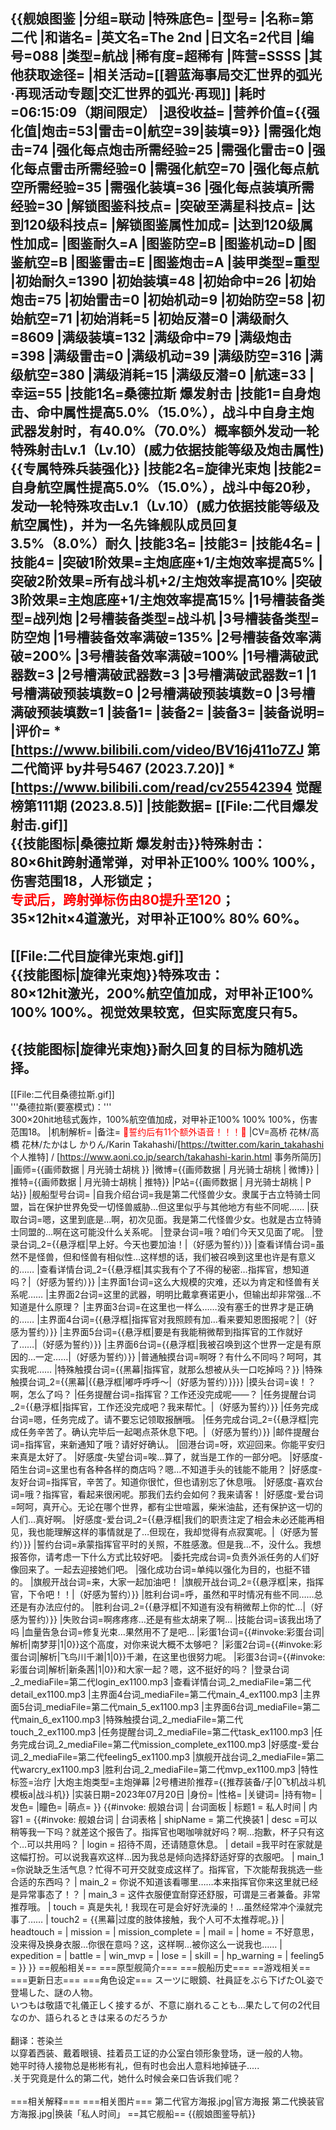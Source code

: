 {{舰娘图鉴
|分组=联动
|特殊底色=
|型号=
|名称=第二代
|和谐名=
|英文名=The 2nd
|日文名=2代目
|编号=088
|类型=航战
|稀有度=超稀有
|阵营=SSSS
|其他获取途径=<!--【无则不填】-->
|相关活动=[[碧蓝海事局交汇世界的弧光·再现活动专题|交汇世界的弧光·再现]]
|耗时=06:15:09（期间限定）
|退役收益=<!--无法退役则填无法退役，否则不填-->
|营养价值={{强化值|炮击=53|雷击=0|航空=39|装填=9}}
|需强化炮击=74
|强化每点炮击所需经验=25
|需强化雷击=0
|强化每点雷击所需经验=0
|需强化航空=70
|强化每点航空所需经验=35
|需强化装填=36
|强化每点装填所需经验=30
|解锁图鉴科技点=
|突破至满星科技点=
|达到120级科技点=
|解锁图鉴属性加成=
|达到120级属性加成=
|图鉴耐久=A
|图鉴防空=B
|图鉴机动=D
|图鉴航空=B
|图鉴雷击=E
|图鉴炮击=A
|装甲类型=重型
|初始耐久=1390
|初始装填=48
|初始命中=26
|初始炮击=75
|初始雷击=0
|初始机动=9
|初始防空=58
|初始航空=71
|初始消耗=5
|初始反潜=0
|满级耐久=8609
|满级装填=132
|满级命中=79
|满级炮击=398
|满级雷击=0
|满级机动=39
|满级防空=316
|满级航空=380
|满级消耗=15
|满级反潜=0
|航速=33
|幸运=55
|技能1名=桑德拉斯 爆发射击
|技能1=自身炮击、命中属性提高5.0%（15.0%），战斗中自身主炮武器发射时，有40.0%（70.0%）概率额外发动一轮特殊射击Lv.1（Lv.10）(威力依据技能等级及炮击属性)<br>{{专属特殊兵装强化}}
|技能2名=旋律光束炮
|技能2=自身航空属性提高5.0%（15.0%），战斗中每20秒，发动一轮特殊攻击Lv.1（Lv.10）(威力依据技能等级及航空属性)，并为一名先锋舰队成员回复3.5%（8.0%）耐久
|技能3名=
|技能3=
|技能4名=
|技能4=
|突破1阶效果=主炮底座+1/主炮效率提高5%
|突破2阶效果=所有战斗机+2/主炮效率提高10%
|突破3阶效果=主炮底座+1/主炮效率提高15%
|1号槽装备类型=战列炮
|2号槽装备类型=战斗机
|3号槽装备类型=防空炮
|1号槽装备效率满破=135%
|2号槽装备效率满破=200%
|3号槽装备效率满破=100%
|1号槽满破武器数=3
|2号槽满破武器数=3
|3号槽满破武器数=1
|1号槽满破预装填数=0
|2号槽满破预装填数=0
|3号槽满破预装填数=1
|装备1=
|装备2=
|装备3=
|装备说明=
|评价=
*[https://www.bilibili.com/video/BV16j411o7ZJ 第二代简评 by井号5467 (2023.7.20)]
*[https://www.bilibili.com/read/cv25542394 觉醒榜第111期 (2023.8.5)]
|技能数据=
[[File:二代目爆发射击.gif]]<br>
{{技能图标|桑德拉斯 爆发射击}}特殊射击：<br>
80×6hit跨射通常弹，对甲补正100% 100% 100%，伤害范围18，人形锁定；<br>
<span style="color:red;">专武后，跨射弹标伤由80提升至120</span>；<br>
35×12hit×4道激光，对甲补正100% 80% 60%。
----
[[File:二代目旋律光束炮.gif]]<br>
{{技能图标|旋律光束炮}}特殊攻击：<br>
80×12hit激光，200%航空值加成，对甲补正100% 100% 100%。视觉效果较宽，但实际宽度只有5。
----
{{技能图标|旋律光束炮}}耐久回复的目标为随机选择。
----
[[File:二代目桑德拉斯.gif]]<br>
'''桑德拉斯(要塞模式)：'''<br>
300×20hit地毯式轰炸，100%航空值加成，对甲补正100% 100% 100%，伤害范围18。
|机制解析=
|备注=
<span style="color:red;">💓誓约后有11个额外语音！！！💓</span>
|CV=高桥 花林/高橋 花林/たかはし かりん/Karin Takahashi/[https://twitter.com/karin_takahashi 个人推特] / [https://www.aoni.co.jp/search/takahashi-karin.html 事务所简历]
|画师={{画师数据 | 月光骑士胡桃 }}
|微博={{画师数据 | 月光骑士胡桃 | 微博}}
|推特={{画师数据 | 月光骑士胡桃 | 推特}}
|P站={{画师数据 | 月光骑士胡桃 | P站}}
|舰船型号台词=
|自我介绍台词=我是第二代怪兽少女。隶属于古立特骑士同盟，旨在保护世界免受一切怪兽威胁…但这里似乎与其他地方有些不同呢……
|获取台词=嗯，这里到底是…啊，初次见面。我是第二代怪兽少女。也就是古立特骑士同盟的…啊在这可能没什么关系呢。
|登录台词=哦？咱们今天又见面了呢。
|登录台词_2={{悬浮框|早上好。今天也要加油！|（好感为誓约）}}
|查看详情台词=虽然不是怪兽，但和怪兽有相似性…这样想的话，我们被召唤到这里也许是有意义的……
|查看详情台词_2={{悬浮框|其实我有个了不得的秘密…指挥官，想知道吗？|（好感为誓约）}}
|主界面1台词=这么大规模的灾难，还以为肯定和怪兽有关系呢……
|主界面2台词=这里的武器，明明比戴拿赛诺更小，但输出却非常强…不知道是什么原理？
|主界面3台词=在这里也一样么……没有塞壬的世界才是正确的……
|主界面4台词={{悬浮框|指挥官对我照顾有加…看来要知恩图报呢？|（好感为誓约）}}
|主界面5台词={{悬浮框|要是有我能稍微帮到指挥官的工作就好了……|（好感为誓约）}}
|主界面6台词={{悬浮框|我被召唤到这个世界一定是有原因的…一定……|（好感为誓约）}}
|普通触摸台词=啊呀？有什么不同吗？呵呵，其实我呢……
|特殊触摸台词={{黑幕|指挥官，就那么想被从头一口吃掉吗？}}
|特殊触摸台词_2={{黑幕|{{悬浮框|嘟呼呼呼～|（好感为誓约）}}}}
|摸头台词=诶！？啊，怎么了吗？
|任务提醒台词=指挥官？工作还没完成呢——？
|任务提醒台词_2={{悬浮框|指挥官，工作还没完成吧？我来帮忙。|（好感为誓约）}}
|任务完成台词=嗯，任务完成了。请不要忘记领取报酬哦。
|任务完成台词_2={{悬浮框|完成任务辛苦了。确认完毕后一起喝点茶休息下吧。|（好感为誓约）}}
|邮件提醒台词=指挥官，来新通知了哦？请好好确认。
|回港台词=呀，欢迎回来。你能平安归来真是太好了。
|好感度-失望台词=唉…算了，就当是工作的一部分吧。
|好感度-陌生台词=这里也有各种各样的商店吗？嗯…不知道手头的钱能不能用？
|好感度-友好台词=指挥官，辛苦了。知道你很忙，但也请别忘了休息哦。
|好感度-喜欢台词=哦？指挥官，看起来很闲呢。那我们去约会如何？我来请客！
|好感度-爱台词=呵呵，真开心。无论在哪个世界，都有尘世喧嚣，柴米油盐，还有保护这一切的人们…真好啊。
|好感度-爱台词_2={{悬浮框|我们的职责注定了相会未必还能再相见，我也能理解这样的事情就是了…但现在，我却觉得有点寂寞呢。|（好感为誓约）}}
|誓约台词=承蒙指挥官平时的关照，不胜感激。但是我…不，没什么。我想报答你，请考虑一下什么方式比较好吧。
|委托完成台词=负责外派任务的人们好像回来了。一起去迎接她们吧。
|强化成功台词=单纯以强化为目的，也挺不错的。
|旗舰开战台词=来，大家一起加油吧！
|旗舰开战台词_2={{悬浮框|来，指挥官，下令吧！！|（好感为誓约）}}
|胜利台词=呼，虽然和平时情况有些不同……总还是有办法应付的。
|胜利台词_2={{悬浮框|不知道有没有稍微帮上你的忙…|（好感为誓约）}}
|失败台词=啊疼疼疼…还是有些太胡来了啊…
|技能台词=该我出场了吗
|血量告急台词=修复光束…果然用不了是吧…
|彩蛋1台词={{#invoke:彩蛋台词|解析|南梦芽|1|0}}这个高度，对你来说大概不太够吧？
|彩蛋2台词={{#invoke:彩蛋台词|解析|飞鸟川千濑|1|0}}千濑，在这里也很努力呢。
|彩蛋3台词={{#invoke:彩蛋台词|解析|新条茜|1|0}}和大家一起？嗯，这不挺好的吗？
|登录台词_2_mediaFile=第二代login_ex1100.mp3
|查看详情台词_2_mediaFile=第二代detail_ex1100.mp3
|主界面4台词_mediaFile=第二代main_4_ex1100.mp3
|主界面5台词_mediaFile=第二代main_5_ex1100.mp3
|主界面6台词_mediaFile=第二代main_6_ex1100.mp3
|特殊触摸台词_2_mediaFile=第二代touch_2_ex1100.mp3
|任务提醒台词_2_mediaFile=第二代task_ex1100.mp3
|任务完成台词_2_mediaFile=第二代mission_complete_ex1100.mp3
|好感度-爱台词_2_mediaFile=第二代feeling5_ex1100.mp3
|旗舰开战台词_2_mediaFile=第二代warcry_ex1100.mp3
|胜利台词_2_mediaFile=第二代mvp_ex1100.mp3
|特性标签=治疗
|大炮主炮类型=主炮弹幕
|2号槽进阶推荐={{推荐装备/子|0飞机战斗机模板a|战斗机}}
|实装日期=2023年07月20日
|身份=
|性格=
|关键词=
|持有物=
|发色=
|瞳色=
|萌点=
}}
{{#invoke: 舰娘台词 | 台词面板 
| 标题1 = 私人时间
| 内容1 = {{#invoke: 舰娘台词 | 台词表格
  | shipName = 第二代换装1
  | desc =可以稍等我一下吗？就差这个报告了。指挥官也喝咖啡就好吗？啊…抱歉，杯子只有这个…可以共用吗？
  | login =	招待不周，还请随意休息。
  | detail =我平时在家就是这幅打扮。可以说我喜欢这样…因为我总是倾向选择舒适好穿的衣服吧。
  | main_1 =你说缺乏生活气息？忙得不可开交就变成这样了。指挥官，下次能帮我挑选一些合适的东西吗？
  | main_2 = 你说不知道该看哪里……本来指挥官你来这里就已经是异常事态了！？
  | main_3 = 这件衣服便宜耐穿还舒服，可谓是三者兼备。非常推荐哦。
  | touch = 	真是失礼！我现在可是会好好洗澡的！…虽然经常冲个澡就完事了……
  | touch2 = {{黑幕|过度的肢体接触，我个人可不太推荐呢。}}
  | headtouch = <!--摸头台词-->
  | mission = <!--任务提醒-->
  | mission_complete = <!--任务完成-->
  | mail = <!--邮件提醒-->
  | home = 	不好意思，没来得及换身衣服…你很在意吗？这，这样啊…被你这么一说我也……
  | expedition = <!--委托完成-->
  | battle = <!--旗舰开战-->
  | win_mvp = <!--胜利台词-->
  | lose = <!--战斗失败-->
  | skill = <!--技能-->
  | hp_warning = <!--血量告急-->
  | feeling5 = <!--好感度-爱-->
  }}
}}
==舰船相关==
===原型舰简介===
===舰船历史===
==游戏相关==
===更新日志===
===角色设定===
スーツに眼鏡、社員証をぶら下げたOL姿で登場した、謎の人物。<br>
いつもは敬語で礼儀正しく接するが、不意に崩れることも…果たして何の2代目なのか、語られるときは来るのだろうか<br>
<br>
翻译：苍染兰<br>
以穿着西装、戴着眼镜、挂着员工证的办公室白领形象登场，谜一般的人物。<br>
她平时待人接物总是彬彬有礼，但有时也会出人意料地掉链子.....<br>
.关于究竟是什么的第二代，她什么时候会亲口告诉我们呢？<br>
<br>
===相关解释===
===相关图片===
<gallery mode="packed" heights="250px">
第二代官方海报.jpg|官方海报
第二代换装官方海报.jpg|换装「私人时间」
</gallery>
==其它舰船==
{{舰娘图鉴导航}}